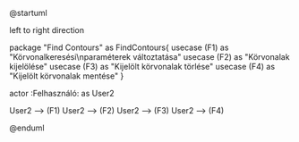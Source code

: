 @startuml

left to right direction

package "Find Contours" as FindContours{
    usecase (F1) as "Körvonalkeresési\nparaméterek változtatása"
    usecase (F2) as "Körvonalak kijelölése"
    usecase (F3) as "Kijelölt körvonalak törlése"
    usecase (F4) as "Kijelölt körvonalak mentése"
}

actor :Felhasználó: as User2

User2 --> (F1)
User2 --> (F2)
User2 --> (F3)
User2 --> (F4)

@enduml